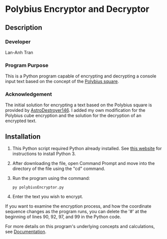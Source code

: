 # Polybius Encryptor and Decryptor

## Description

### Developer

Lan-Anh Tran

### Program Purpose

This is a Python program capable of encrypting and decrypting a console input text based on the concept of the [Polybius square](https://en.wikipedia.org/wiki/Polybius_square).

### Acknowledgement

The initial solution for encrypting a text based on the Polybius square is provided by [AstroDestroyer146](https://youtu.be/wVC41DOnfZU). I added my own modification for the Polybius cube encryption and the solution for the decryption of an encrypted text.

## Installation

1. This Python script required Python already installed. See [this website](https://www.python.org/downloads/) for instructions to install Python 3.

2. After downloading the file, open Command Prompt and move into the directory of the file using the "cd" command.

3. Run the program using the command:

   ```py polybiusEncryptor.py```

4. Enter the text you wish to encrypt.

If you want to examine the encryption process, and how the coordinate sequence changes as the program runs, you can delete the '#' at the beginning of lines 90, 92, 97, and 99 in the Python code.


For more details on this program's underlying concepts and calculations, see [Documentation](Documentation.md).
